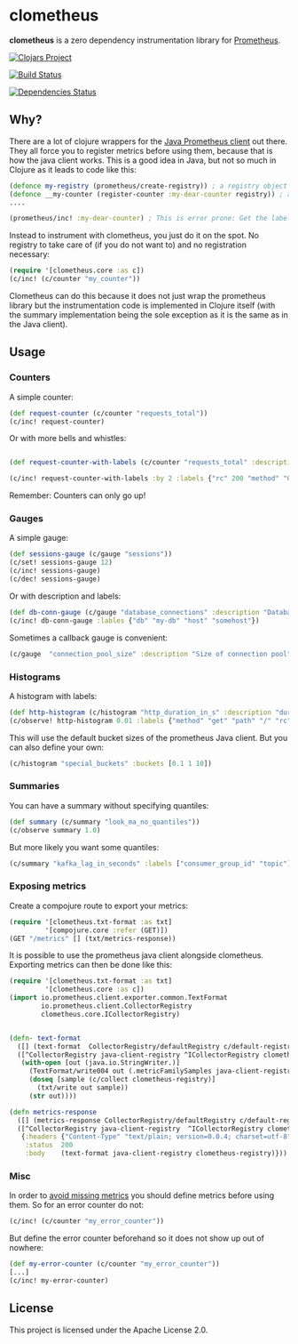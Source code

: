 # clometheus

__clometheus__ is a zero dependency instrumentation library for [Prometheus](https://prometheus.io/).

[![Clojars Project](https://img.shields.io/clojars/v/online.duevel/clometheus.svg)](https://clojars.org/online.duevel/clometheus)

[![Build Status](https://travis-ci.com/carlduevel/clometheus.svg?branch=master)](https://travis-ci.com/carlduevel/clometheus)

[![Dependencies Status](https://versions.deps.co/carlduevel/clometheus/status.svg)](https://versions.deps.co/carlduevel/clometheus)

## Why?

There are a lot of clojure wrappers for the [Java Prometheus client](https://github.com/prometheus/client_java) out there.
They all force you to register metrics before using them, because that is
how the java client works. This is a good idea in Java, but not so much in Clojure
as it leads to code like this:

```clojure
(defonce my-registry (prometheus/create-registry)) ; a registry object to pass around and take care off.
(defonce __my-counter (register-counter :my-dear-counter registry)) ; a ref that is not interesting because it will not be referenced later
....

(prometheus/inc! :my-dear-counter) ; This is error prone: Get the label wrong and after all: What type is it of? What labels does it have?

```
Instead to instrument with clometheus, you just do it on the spot.
No registry to take care of (if you do not want to) and no registration necessary:

```clojure
(require '[clometheus.core :as c])
(c/inc! (c/counter "my_counter"))
```
Clometheus can do this because it does not just wrap the prometheus library but the instrumentation
code is implemented in Clojure itself (with the summary implementation being the sole exception as it is the same
as in the Java client).

## Usage

### Counters
A simple counter:
```clojure
(def request-counter (c/counter "requests_total"))
(c/inc! request-counter)

```
Or with more bells and whistles:

```clojure

(def request-counter-with-labels (c/counter "requests_total" :description "Counter for http requests." :labels ["rc" "method"]))

(c/inc! request-counter-with-labels :by 2 :labels {"rc" 200 "method" "GET"})

```
Remember: Counters can only go up!

### Gauges
A simple gauge:
```clojure
(def sessions-gauge (c/gauge "sessions"))
(c/set! sessions-gauge 12)
(c/inc! sessions-gauge)
(c/dec! sessions-gauge)
```
Or with description and labels:
```clojure
(def db-conn-gauge (c/gauge "database_connections" :description "Database connection count" :lables ["db" "host"]))
(c/inc! db-conn-gauge :lables {"db" "my-db" "host" "somehost"})

 ```
 Sometimes a callback gauge is convenient:

 ```clojure
 (c/gauge  "connection_pool_size" :description "Size of connection pool" :callback-fn #(42))
 ```
### Histograms
A histogram with labels:
```clojure
(def http-histogram (c/histogram "http_duration_in_s" :description "duration for processing an http request" :labels ["method" "path" "rc"]))
(c/observe! http-histogram 0.01 :labels {"method" "get" "path" "/" "rc" "200"})
```
This will use the default bucket sizes of the prometheus Java client.
But you can also define your own:

```clojure
(c/histogram "special_buckets" :buckets [0.1 1 10])
```

### Summaries
You can have a summary without specifying quantiles:
```clojure
(def summary (c/summary "look_ma_no_quantiles"))
(c/observe summary 1.0)
```
But more likely you want some quantiles:
```clojure
(c/summary "kafka_lag_in_seconds" :labels ["consumer_group_id" "topic"] :quantiles [(c/quantile 0.5  0.05)(c/quantile 0.9  0.01) (c/quantile 0.99 0.001)])
```

### Exposing metrics
Create a compojure route to export your metrics:
```clojure
(require '[clometheus.txt-format :as txt]
         '[compojure.core :refer (GET)])
(GET "/metrics" [] (txt/metrics-response))
```
It is possible to use the prometheus java client alongside clometheus.
Exporting metrics can then be done like this:

```clojure
(require '[clometheus.txt-format :as txt]
         '[clometheus.core :as c])
(import io.prometheus.client.exporter.common.TextFormat
        io.prometheus.client.CollectorRegistry
        clometheus.core.ICollectorRegistry)


(defn- text-format
  ([] (text-format  CollectorRegistry/defaultRegistry c/default-registry))
  ([^CollectorRegistry java-client-registry ^ICollectorRegistry clometheus-registry]
   (with-open [out (java.io.StringWriter.)]
     (TextFormat/write004 out (.metricFamilySamples java-client-registry))
     (doseq [sample (c/collect clometheus-registry)]
       (txt/write out sample))
     (str out))))

(defn metrics-response
  ([] (metrics-response CollectorRegistry/defaultRegistry c/default-registry))
  ([^CollectorRegistry java-client-registry  ^ICollectorRegistry clometheus-registry]
   {:headers {"Content-Type" "text/plain; version=0.0.4; charset=utf-8"}
    :status  200
    :body    (text-format java-client-registry clometheus-registry)}))
```
### Misc
In order to [avoid missing
metrics](https://www.robustperception.io/existential-issues-with-metrics)
you should define metrics before using them.
So for an error counter do not:
```clojure
(c/inc! (c/counter "my_error_counter"))
```
But define the error counter beforehand so it does not show up out of nowhere:
```clojure
(def my-error-counter (c/counter "my_error_counter"))
[...]
(c/inc! my-error-counter)
```

## License

This project is licensed under the Apache License 2.0.
